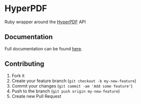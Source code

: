 # HyperPDF

Ruby wrapper around the [HyperPDF](https://addons.heroku.com/hyperpdf) API

## Documentation

Full documentation can be found [here](https://devcenter.heroku.com/articles/hyperpdf).

## Contributing

1. Fork it
2. Create your feature branch (`git checkout -b my-new-feature`)
3. Commit your changes (`git commit -am 'Add some feature'`)
4. Push to the branch (`git push origin my-new-feature`)
5. Create new Pull Request
